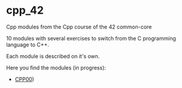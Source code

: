 # cpp_42

Cpp modules from the Cpp course of the 42 common-core

10 modules with several exercises to switch from the C programming language to C++.

Each module is described on it's own.

Here you find the modules (in progress):
- [CPP00](https://github.com/poechlauerbe/cpp_42/tree/main/cpp00))
